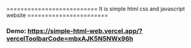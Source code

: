 ========================== It is simple html css and javascript website =======================


### Demo: https://simple-html-web.vercel.app/?vercelToolbarCode=mbxAJK5N5NWx96h
